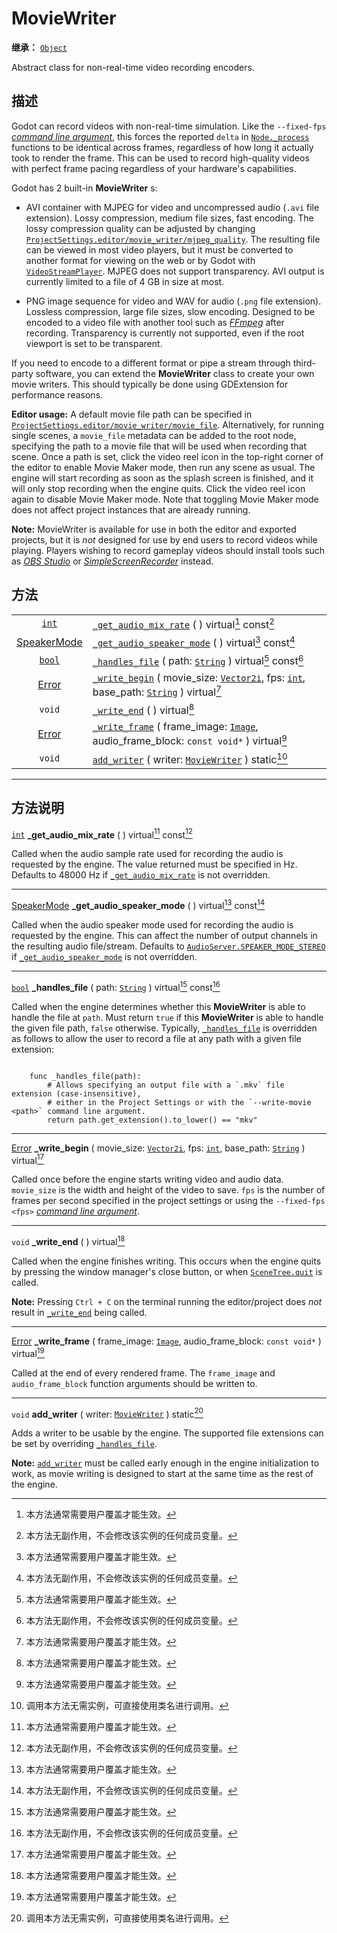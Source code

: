 <!-- ⚠ 请勿编辑本文件 ⚠ -->
<!-- 本文档使用脚本从 WeDot 引擎源码仓库生成。 -->
<!-- 生成脚本：https://github.com/WeDot-Engine/WeDot/tree/master/doc/tools/make_md.py； -->
<!-- 原文件：https://github.com/WeDot-Engine/WeDot/tree/master/doc/classes/MovieWriter.xml。 -->

<div id="_class_moviewriter"></div>

# MovieWriter

**继承：** [`Object`](class_object.md)

Abstract class for non-real-time video recording encoders.

## 描述

Godot can record videos with non-real-time simulation. Like the `--fixed-fps` [*command line argument*](../tutorials/editor/command_line_tutorial), this forces the reported `delta` in [`Node._process`](class_node.md#class_node_private_method__process) functions to be identical across frames, regardless of how long it actually took to render the frame. This can be used to record high-quality videos with perfect frame pacing regardless of your hardware's capabilities.

Godot has 2 built-in **MovieWriter** s:

- AVI container with MJPEG for video and uncompressed audio (`.avi` file extension). Lossy compression, medium file sizes, fast encoding. The lossy compression quality can be adjusted by changing [`ProjectSettings.editor/movie_writer/mjpeg_quality`](class_projectsettings.md#class_projectsettings_property_editor/movie_writer/mjpeg_quality). The resulting file can be viewed in most video players, but it must be converted to another format for viewing on the web or by Godot with [`VideoStreamPlayer`](class_videostreamplayer.md). MJPEG does not support transparency. AVI output is currently limited to a file of 4 GB in size at most.

- PNG image sequence for video and WAV for audio (`.png` file extension). Lossless compression, large file sizes, slow encoding. Designed to be encoded to a video file with another tool such as [*FFmpeg*](https://ffmpeg.org/) after recording. Transparency is currently not supported, even if the root viewport is set to be transparent.

If you need to encode to a different format or pipe a stream through third-party software, you can extend the **MovieWriter** class to create your own movie writers. This should typically be done using GDExtension for performance reasons.

 **Editor usage:** A default movie file path can be specified in [`ProjectSettings.editor/movie_writer/movie_file`](class_projectsettings.md#class_projectsettings_property_editor/movie_writer/movie_file). Alternatively, for running single scenes, a `movie_file` metadata can be added to the root node, specifying the path to a movie file that will be used when recording that scene. Once a path is set, click the video reel icon in the top-right corner of the editor to enable Movie Maker mode, then run any scene as usual. The engine will start recording as soon as the splash screen is finished, and it will only stop recording when the engine quits. Click the video reel icon again to disable Movie Maker mode. Note that toggling Movie Maker mode does not affect project instances that are already running.

 **Note:** MovieWriter is available for use in both the editor and exported projects, but it is *not* designed for use by end users to record videos while playing. Players wishing to record gameplay videos should install tools such as [*OBS Studio*](https://obsproject.com/) or [*SimpleScreenRecorder*](https://www.maartenbaert.be/simplescreenrecorder/) instead.

## 方法

|||
|:-:|:--|
| [`int`](class_int.md)                        | [`_get_audio_mix_rate`](class_moviewriter.md#class_moviewriter_private_method__get_audio_mix_rate) ( ) virtual[^virtual] const[^const]                                                                                     |
| [SpeakerMode](#enum_audioserver_speakermode) | [`_get_audio_speaker_mode`](class_moviewriter.md#class_moviewriter_private_method__get_audio_speaker_mode) ( ) virtual[^virtual] const[^const]                                                                             |
| [`bool`](class_bool.md)                      | [`_handles_file`](class_moviewriter.md#class_moviewriter_private_method__handles_file) ( path: [`String`](class_string.md) ) virtual[^virtual] const[^const]                                                               |
| [Error](#enum_@globalscope_error)            | [`_write_begin`](class_moviewriter.md#class_moviewriter_private_method__write_begin) ( movie_size: [`Vector2i`](class_vector2i.md), fps: [`int`](class_int.md), base_path: [`String`](class_string.md) ) virtual[^virtual] |
| `void`                                       | [`_write_end`](class_moviewriter.md#class_moviewriter_private_method__write_end) ( ) virtual[^virtual]                                                                                                                     |
| [Error](#enum_@globalscope_error)            | [`_write_frame`](class_moviewriter.md#class_moviewriter_private_method__write_frame) ( frame_image: [`Image`](class_image.md), audio_frame_block: `const void*` ) virtual[^virtual]                                        |
| `void`                                       | [`add_writer`](class_moviewriter.md#class_moviewriter_method_add_writer) ( writer: [`MovieWriter`](class_moviewriter.md) ) static[^static]                                                                                 |

<!-- rst-class:: classref-section-separator -->

---

## 方法说明

<div id="_class_moviewriter_private_method__get_audio_mix_rate"></div>

[`int`](class_int.md) **_get_audio_mix_rate** ( ) virtual[^virtual] const[^const]<div id="class_moviewriter_private_method__get_audio_mix_rate"></div>

Called when the audio sample rate used for recording the audio is requested by the engine. The value returned must be specified in Hz. Defaults to 48000 Hz if [`_get_audio_mix_rate`](class_moviewriter.md#class_moviewriter_private_method__get_audio_mix_rate) is not overridden.

<!-- rst-class:: classref-item-separator -->

---

<div id="_class_moviewriter_private_method__get_audio_speaker_mode"></div>

[SpeakerMode](#enum_audioserver_speakermode) **_get_audio_speaker_mode** ( ) virtual[^virtual] const[^const]<div id="class_moviewriter_private_method__get_audio_speaker_mode"></div>

Called when the audio speaker mode used for recording the audio is requested by the engine. This can affect the number of output channels in the resulting audio file/stream. Defaults to [`AudioServer.SPEAKER_MODE_STEREO`](class_audioserver.md#class_audioserver_constant_speaker_mode_stereo) if [`_get_audio_speaker_mode`](class_moviewriter.md#class_moviewriter_private_method__get_audio_speaker_mode) is not overridden.

<!-- rst-class:: classref-item-separator -->

---

<div id="_class_moviewriter_private_method__handles_file"></div>

[`bool`](class_bool.md) **_handles_file** ( path: [`String`](class_string.md) ) virtual[^virtual] const[^const]<div id="class_moviewriter_private_method__handles_file"></div>

Called when the engine determines whether this **MovieWriter** is able to handle the file at `path`. Must return `true` if this **MovieWriter** is able to handle the given file path, `false` otherwise. Typically, [`_handles_file`](class_moviewriter.md#class_moviewriter_private_method__handles_file) is overridden as follows to allow the user to record a file at any path with a given file extension:

```

    func _handles_file(path):
        # Allows specifying an output file with a `.mkv` file extension (case-insensitive),
        # either in the Project Settings or with the `--write-movie <path>` command line argument.
        return path.get_extension().to_lower() == "mkv"
```



<!-- rst-class:: classref-item-separator -->

---

<div id="_class_moviewriter_private_method__write_begin"></div>

[Error](#enum_@globalscope_error) **_write_begin** ( movie_size: [`Vector2i`](class_vector2i.md), fps: [`int`](class_int.md), base_path: [`String`](class_string.md) ) virtual[^virtual]<div id="class_moviewriter_private_method__write_begin"></div>

Called once before the engine starts writing video and audio data. `movie_size` is the width and height of the video to save. `fps` is the number of frames per second specified in the project settings or using the `--fixed-fps <fps>` [*command line argument*](../tutorials/editor/command_line_tutorial).

<!-- rst-class:: classref-item-separator -->

---

<div id="_class_moviewriter_private_method__write_end"></div>

`void` **_write_end** ( ) virtual[^virtual]<div id="class_moviewriter_private_method__write_end"></div>

Called when the engine finishes writing. This occurs when the engine quits by pressing the window manager's close button, or when [`SceneTree.quit`](class_scenetree.md#class_scenetree_method_quit) is called.

 **Note:** Pressing <i class="fa fa-gamepad"></i>`Ctrl + C` on the terminal running the editor/project does *not* result in [`_write_end`](class_moviewriter.md#class_moviewriter_private_method__write_end) being called.

<!-- rst-class:: classref-item-separator -->

---

<div id="_class_moviewriter_private_method__write_frame"></div>

[Error](#enum_@globalscope_error) **_write_frame** ( frame_image: [`Image`](class_image.md), audio_frame_block: `const void*` ) virtual[^virtual]<div id="class_moviewriter_private_method__write_frame"></div>

Called at the end of every rendered frame. The `frame_image` and `audio_frame_block` function arguments should be written to.

<!-- rst-class:: classref-item-separator -->

---

<div id="_class_moviewriter_method_add_writer"></div>

`void` **add_writer** ( writer: [`MovieWriter`](class_moviewriter.md) ) static[^static]<div id="class_moviewriter_method_add_writer"></div>

Adds a writer to be usable by the engine. The supported file extensions can be set by overriding [`_handles_file`](class_moviewriter.md#class_moviewriter_private_method__handles_file).

 **Note:** [`add_writer`](class_moviewriter.md#class_moviewriter_method_add_writer) must be called early enough in the engine initialization to work, as movie writing is designed to start at the same time as the rest of the engine.

[^virtual]: 本方法通常需要用户覆盖才能生效。
[^const]: 本方法无副作用，不会修改该实例的任何成员变量。
[^vararg]: 本方法除了能接受在此处描述的参数外，还能够继续接受任意数量的参数。
[^constructor]: 本方法用于构造某个类型。
[^static]: 调用本方法无需实例，可直接使用类名进行调用。
[^operator]: 本方法描述的是使用本类型作为左操作数的有效运算符。
[^bitfield]: 这个值是由下列位标志构成位掩码的整数。
[^void]: 无返回值。
